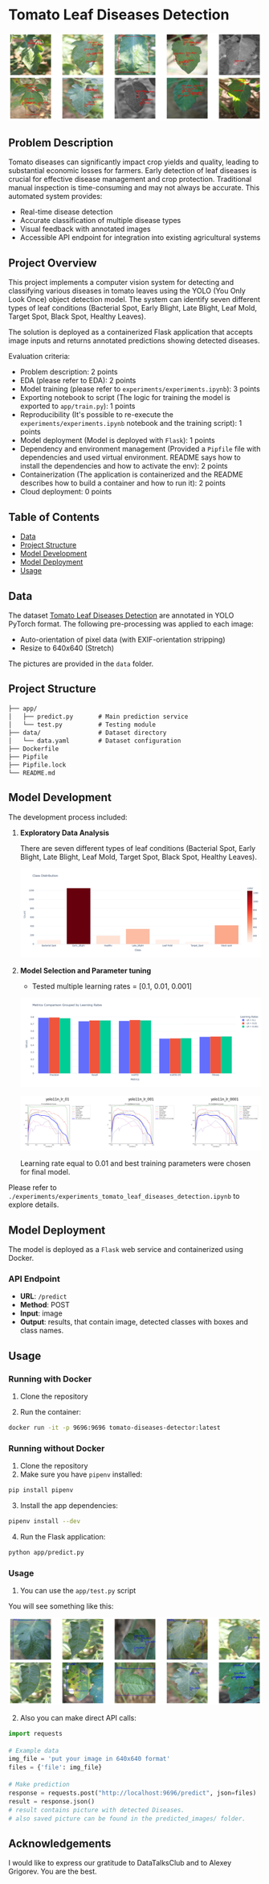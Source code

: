 # Tomato Leaf Diseases Detection

![alt text](pictures/header.png)

## Problem Description
Tomato diseases can significantly impact crop yields and quality, leading to substantial economic losses for farmers. Early detection of leaf diseases is crucial for effective disease management and crop protection. Traditional manual inspection is time-consuming and may not always be accurate. This automated system provides:
- Real-time disease detection
- Accurate classification of multiple disease types
- Visual feedback with annotated images
- Accessible API endpoint for integration into existing agricultural systems

## Project Overview
This project implements a computer vision system for detecting and classifying various diseases in tomato leaves using the YOLO (You Only Look Once) object detection model. The system can identify seven different types of leaf conditions (Bacterial Spot, Early Blight, Late Blight, Leaf Mold, Target Spot, Black Spot, Healthy Leaves).

The solution is deployed as a containerized Flask application that accepts image inputs and returns annotated predictions showing detected diseases.

Evaluation criteria:
- Problem description: 2 points
- EDA (please refer to EDA): 2 points
- Model training (please refer to `experiments/experiments.ipynb`): 3 points
- Exporting notebook to script (The logic for training the model is exported to `app/train.py`): 1 points
- Reproducibility (It's possible to re-execute the `experiments/experiments.ipynb` notebook and the training script): 1 points
- Model deployment (Model is deployed with `Flask`): 1 points
- Dependency and environment management (Provided a `Pipfile` file with dependencies and used virtual environment. README says how to install the dependencies and how to activate the env): 2 points
- Containerization (The application is containerized and the README describes how to build a container and how to run it): 2 points
- Cloud deployment: 0 points


## Table of Contents
- [Data](#data)
- [Project Structure](#project-structure)
- [Model Development](#model-development)
- [Model Deployment](#model-deployment)
- [Usage](#usage)


## Data
The dataset [Tomato Leaf Diseases Detection](https://www.kaggle.com/datasets/farukalam/tomato-leaf-diseases-detection-computer-vision/data) are annotated in YOLO PyTorch format. The following pre-processing was applied to each image:
- Auto-orientation of pixel data (with EXIF-orientation stripping)
- Resize to 640x640 (Stretch)

The pictures are provided in the `data` folder.


## Project Structure
```
├── app/
│   ├── predict.py       # Main prediction service
│   └── test.py          # Testing module
├── data/                # Dataset directory
│   └── data.yaml        # Dataset configuration
├── Dockerfile          
├── Pipfile             
├── Pipfile.lock        
└── README.md
```

## Model Development
The development process included:

1. **Exploratory Data Analysis**
   
   There are seven different types of leaf conditions (Bacterial Spot, Early Blight, Late Blight, Leaf Mold, Target Spot, Black Spot, Healthy Leaves).

   ![alt text](pictures/bar-classes.png)

3. **Model Selection and Parameter tuning**

   - Tested multiple learning rates = [0.1, 0.01, 0.001]

   ![alt text](pictures/metrics.png)

   ![alt text](pictures/f1-curves.png)

   Learning rate equal to 0.01 and best training parameters were chosen for final model. 

Please refer to `./experiments/experiments_tomato_leaf_diseases_detection.ipynb` to explore details.


## Model Deployment
The model is deployed as a `Flask` web service and containerized using Docker.

### API Endpoint
- **URL**: `/predict`
- **Method**: POST
- **Input**: image
- **Output**: results, that contain image, detected classes with boxes and class names.


## Usage

### Running with Docker

1. Clone the repository

2. Run the container:
```bash
docker run -it -p 9696:9696 tomato-diseases-detector:latest
```


### Running without Docker

1. Clone the repository
2. Make sure you have `pipenv` installed:

```bash
pip install pipenv
```

3. Install the app dependencies:

```bash
pipenv install --dev
```

4. Run the Flask application:
```bash
python app/predict.py
```


### Usage
1. You can use the `app/test.py` script 

You will see something like this:

![alt text](pictures/detection.png)


2. Also you can make direct API calls:

```python
import requests

# Example data
img_file = 'put your image in 640x640 format'
files = {'file': img_file}

# Make prediction
response = requests.post("http://localhost:9696/predict", json=files)
result = response.json()
# result contains picture with detected Diseases.
# also saved picture can be found in the predicted_images/ folder.
```


## Acknowledgements
I would like to express our gratitude to DataTalksClub and to Alexey Grigorev. You are the best.
